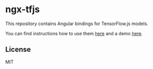 # ngx-tfjs

This repository contains Angular bindings for TensorFlow.js models.

You can find instructions how to use them [here](https://github.com/AngularML/ngx-tfjs/tree/master/projects/ngx-tfjs) and a demo [here](https://github.com/AngularML/ngx-tfjs/tree/master/src/app).

## License

MIT

